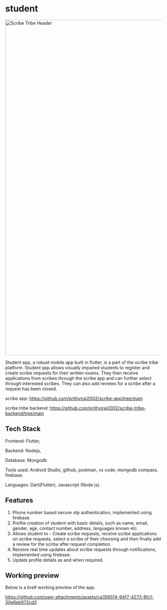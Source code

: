 # student


<img width="1080" alt="Scribe Tribe Header" src="https://github.com/user-attachments/assets/e8fcf619-323d-4272-9727-9ad2a10a89e2" />


Student app, a robust mobile app built in flutter, is a part of the scribe tribe platform. Student app allows visually impaired students to register and create scribe requests for their written exams. They then receive applications from scribes through the scribe app and can further select through interested scribes. They can also add reviews for a scribe after a request has been closed.

scribe app: https://github.com/prithviraj2002/scribe-app/tree/main

scribe tribe backend: https://github.com/prithviraj2002/scribe-tribe-backend/tree/main

## Tech Stack
Frontend: Flutter,

Backend: Nodejs,

Database: Mongodb

Tools used: Android Studio, github, postman, vs code, mongodb compass, firebase.

Languages: Dart(Flutter), Javascript (Node js).

## Features
1. Phone number based secure otp authentication, implemented using firebase.
2. Profile creation of student with basic details, such as name, email, gender, age, contact number, address, languages known etc.
3. Allows student to - Create scribe requests, receive scribe applications on scribe requests, select a scribe of their choosing and then finally add a review for the scirbe after request completion.
4. Receive real time updates about scribe requests through notificaitons, implemented using firebase.
5. Update profile details as and when required.

## Working preview
Below is a breif working preview of the app.

https://github.com/user-attachments/assets/ca356514-94f7-4273-8fc1-30e6eb972cd3
